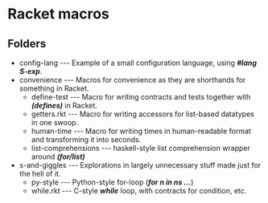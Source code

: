Racket macros
=============

Folders
-------
* config-lang --- Example of a small configuration language, using ***#lang S-exp***.
* convenience --- Macros for convenience as they are shorthands for something in Racket.
  * define-test --- Macro for writing contracts and tests together with ***(defines)*** in Racket.
  * getters.rkt --- Macro for writing accessors for list-based datatypes in one swoop.
  * human-time --- Macro for writing times in human-readable format and transforming it into seconds.
  * list-comprehensions --- haskell-style list comprehension wrapper around ***(for/list)***
* s-and-giggles --- Explorations in largely unnecessary stuff made just for the hell of it.
  * py-style --- Python-style for-loop (***for n in ns ...***)
  * while.rkt --- C-style ***while*** loop, with contracts for condition, etc.